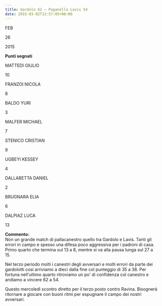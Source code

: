 ```yaml
---
title: Gardolo 62 – Paganella Lavis 54
date: 2015-03-02T12:57:05+00:00
---
```

FEB

26

2015

**Punti segnati**

MATTEDI GIULIO

10

FRANZOI NICOLA

8

BALDO YURI

3

MALFER MICHAEL

7

STENICO CRISTIAN

9

UGBEYI KESSEY

4

DALLABETTA DANIEL

2

BRUGNARA ELIA

6

DALPIAZ LUCA

13

**Commento:**  
Non un grande match di pallacanestro quello tra Gardolo e Lavis. Tanti gli errori in campo e spesso una difesa poco aggressiva per i padroni di casa.  
Primo quarto che termina sul 13 a 8, mentre si va alla pausa lunga sul 27 a 15.

Nel terzo periodo molti i canestri degli avversari e molti errori da parte dei gardolotti così arriviamo a dieci dalla fine col punteggio di 35 a 38. Per fortuna nell'ultimo quarto ritroviamo un po' di confidenza col canestro e andiamo a vincere 62 a 54.

Questo mercoledì scontro diretto per il terzo posto contro Ravina. Bisognerà ritornare a giocare con buoni ritmi per espugnare il campo dei nostri avversari.